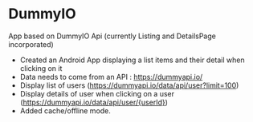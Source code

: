 # DummyIO
App based on DummyIO Api (currently Listing and DetailsPage incorporated)

* Created an Android App displaying a list items and their detail when clicking on it
* Data needs to come from an API : https://dummyapi.io/
* Display list of users (https://dummyapi.io/data/api/user?limit=100)
* Display details of user when clicking on a user (https://dummyapi.io/data/api/user/{userId})
* Added cache/offline mode.

